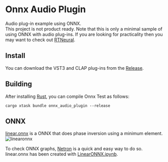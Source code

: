 # Onnx Audio Plugin

Audio plug-in example using ONNX.  
This project is not product ready. Note that this is only a minimal sample of using ONNX with audio plug-ins.
If you are looking for practicality then you may want to check out [RTNeural](https://github.com/jatinchowdhury18/RTNeural).

## Install

You can download the VST3 and CLAP plug-ins from the [Release](https://github.com/AkiyukiOkayasu/onnx_audio_plugin/releases/latest).

## Building

After installing [Rust](https://rustup.rs/), you can compile Onnx Test as follows:

```shell
cargo xtask bundle onnx_audio_plugin --release
```

## ONNX

[linear.onnx](linear.onnx) is a ONNX that does phase inversion using a minimum element.  
![linearonnx](https://user-images.githubusercontent.com/6957368/223927260-67f8b17d-13da-4b6b-a651-b9e236d3bc17.png)  

To check ONNX graphs, [Netron](https://netron.app/) is a quick and easy way to do so.  
linear.onnx has been created with [LinearONNX.ipynb](LinearONNX.ipynb).
